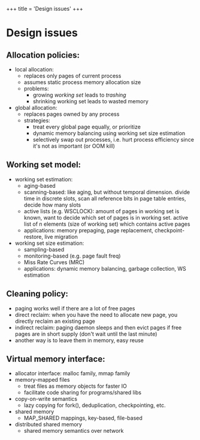+++
title = 'Design issues'
+++
# Design issues
## Allocation policies:

- local allocation:
    - replaces only pages of current process
    - assumes static process memory allocation size
    - problems:
        - growing *working set* leads to *trashing*
        - shrinking working set leads to wasted memory
- global allocation:
    - replaces pages owned by any process
    - strategies:
        - treat every global page equally, or prioritize
        - dynamic memory balancing using working set size estimation
        - selectively swap out processes, i.e. hurt process efficiency since it's not as important (or OOM kill)

## Working set model:

- working set estimation:
    - aging-based
    - scanning-based: like aging, but without temporal dimension. divide time in discrete slots, scan all reference bits in page table entries, decide how many slots
    - active lists (e.g. WSCLOCK): amount of pages in working set is known, want to decide which set of pages is in working set. active list of n elements (size of working set) which contains active pages
    - applications: memory prepaging, page replacement, checkpoint-restore, live migration
- working set size estimation:
    - sampling-based
    - monitoring-based (e.g. page fault freq)
    - Miss Rate Curves (MRC)
    - applications: dynamic memory balancing, garbage collection, WS estimation

## Cleaning policy:

- paging works well if there are a lot of free pages
- direct reclaim: when you have the need to allocate new page, you directly reclaim an existing page
- indirect reclaim: paging daemon sleeps and then evict pages if free pages are in short supply (don't wait until the last minute)
- another way is to leave them in memory, easy reuse

## Virtual memory interface:

- allocator interface: malloc family, mmap family
- memory-mapped files
    - treat files as memory objects for faster IO
    - facilitate code sharing for programs/shared libs
- copy-on-write semantics
    - lazy copying for fork(), deduplication, checkpointing, etc.
- shared memory
    - MAP_SHARED mappings, key-based, file-based
- distributed shared memory
    - shared memory semantics over network
